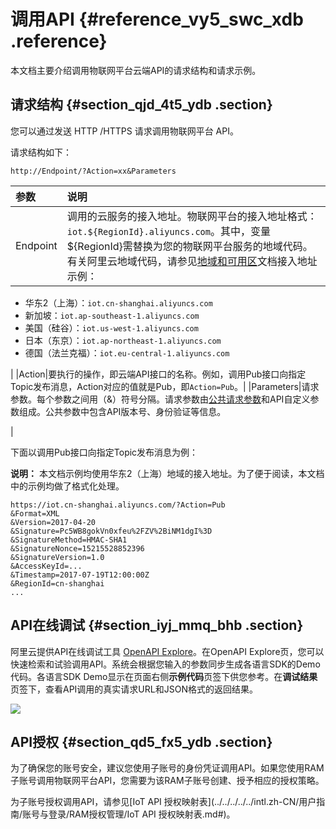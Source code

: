 # 调用API {#reference_vy5_swc_xdb .reference}

本文档主要介绍调用物联网平台云端API的请求结构和请求示例。

## 请求结构 {#section_qjd_4t5_ydb .section}

您可以通过发送 HTTP /HTTPS 请求调用物联网平台 API。

请求结构如下：

```
http://Endpoint/?Action=xx&Parameters
```

|参数|说明|
|:-|:-|
|Endpoint|调用的云服务的接入地址。物联网平台的接入地址格式：`iot.${RegionId}.aliyuncs.com`。其中，变量$\{RegionId\}需替换为您的物联网平台服务的地域代码。有关阿里云地域代码，请参见[地域和可用区](https://www.alibabacloud.com/help/doc-detail/40654.htm)文档接入地址示例：

-   华东2（上海）：`iot.cn-shanghai.aliyuncs.com`
-   新加坡：`iot.ap-southeast-1.aliyuncs.com`
-   美国（硅谷）：`iot.us-west-1.aliyuncs.com`
-   日本（东京）：`iot.ap-northeast-1.aliyuncs.com`
-   德国（法兰克福）：`iot.eu-central-1.aliyuncs.com`

|
|Action|要执行的操作，即云端API接口的名称。例如，调用Pub接口向指定Topic发布消息，Action对应的值就是Pub，即`Action=Pub`。|
|Parameters|请求参数。每个参数之间用（&）符号分隔。请求参数由[公共请求参数](intl.zh-CN/云端开发指南/云端API参考/公共参数.md#)和API自定义参数组成。公共参数中包含API版本号、身份验证等信息。

|

下面以调用Pub接口向指定Topic发布消息为例：

**说明：** 本文档示例均使用华东2（上海）地域的接入地址。为了便于阅读，本文档中的示例均做了格式化处理。

```
https://iot.cn-shanghai.aliyuncs.com/?Action=Pub
&Format=XML
&Version=2017-04-20
&Signature=Pc5WB8gokVn0xfeu%2FZV%2BiNM1dgI%3D
&SignatureMethod=HMAC-SHA1
&SignatureNonce=15215528852396
&SignatureVersion=1.0
&AccessKeyId=...
&Timestamp=2017-07-19T12:00:00Z
&RegionId=cn-shanghai
...
```

## API在线调试 {#section_iyj_mmq_bhb .section}

阿里云提供API在线调试工具 [OpenAPI Explore](https://api.aliyun.com)。在OpenAPI Explore页，您可以快速检索和试验调用API。系统会根据您输入的参数同步生成各语言SDK的Demo代码。各语言SDK Demo显示在页面右侧**示例代码**页签下供您参考。在**调试结果**页签下，查看API调用的真实请求URL和JSON格式的返回结果。

![](http://static-aliyun-doc.oss-cn-hangzhou.aliyuncs.com/assets/img/7563/155316741940697_zh-CN.png)

## API授权 {#section_qd5_fx5_ydb .section}

为了确保您的账号安全，建议您使用子账号的身份凭证调用API。如果您使用RAM子账号调用物联网平台API，您需要为该RAM子账号创建、授予相应的授权策略。

为子账号授权调用API，请参见[IoT API 授权映射表](../../../../../intl.zh-CN/用户指南/账号与登录/RAM授权管理/IoT API 授权映射表.md#)。

